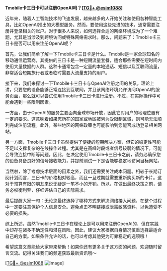 **Tmobile卡三日卡可以注册OpenAI吗？[[TG💪+ @esim1088](https://t.me/s/esim1088)]**

近年来，随着人工智能技术的飞速发展，越来越多的人开始关注和使用各种智能工具，比如OpenAI推出的大模型服务。然而，要使用这些先进的技术，通常需要注册并登录相关的账户。对于很多人来说，如何选择合适的网络环境成为了一个难题，尤其是当涉及到跨境访问或特殊网络需求时。那么，问题来了：Tmobile卡三日卡是否可以用来注册OpenAI呢？

首先，让我们简单了解一下Tmobile卡三日卡是什么。Tmobile是一家全球知名的移动通信运营商，其提供的三日卡是一种短期流量套餐，适合那些需要在短时间内使用大量数据的人群。这种卡通常包含一定量的本地通话、短信以及互联网流量，非常适合短期旅行者或者临时需要大流量支持的用户。

接下来，我们来探讨一下Tmobile卡三日卡与OpenAI注册之间的关系。理论上讲，只要您的设备能够正常连接到互联网，并且该网络环境允许访问OpenAI的服务页面，那么就可以尝试使用Tmobile卡三日卡进行注册。不过，在实际操作中可能会遇到一些限制因素。

一方面，由于OpenAI的服务主要面向全球市场开放，因此它对用户的地理位置有一定的要求。这意味着如果您所在的国家或地区被列为受限制区域，则可能无法顺利完成注册流程。此外，某些地区的网络政策也可能影响到您能否成功登录相关网站。

另一方面，Tmobile卡三日卡虽然提供了便捷的短期解决方案，但它的稳定性可能不足以支撑复杂的在线操作过程。尤其是在高峰时段或者信号较弱的情况下，可能会导致连接中断等问题。因此，在决定使用Tmobile卡三日卡之前，请务必确保您的设备具备良好的信号接收能力，并提前测试一下是否能够稳定地访问目标网站。

当然啦，除了考虑技术层面的因素之外，我们还需要关注成本问题。相较于长期订阅计划而言，三日卡的价格相对较高，而且一旦过期就需要重新购买新的卡片。这对于预算有限的朋友来说无疑是一笔不小的开销。所以，在做出最终决策之前，请务必权衡利弊，仔细评估自己的实际需求。

最后提醒大家一句：无论您最终选择了哪种方式来解决网络接入问题，在整个过程中一定要注意保护个人信息安全。避免点击不明链接或泄露敏感资料，以免遭受不必要的损失。

综上所述，虽然Tmobile卡三日卡在理论上是可以用来注册OpenAI的，但在实践中却存在诸多不确定性和潜在风险。因此，建议大家根据自身情况慎重选择最适合自己的方案。如果条件允许的话，也可以考虑其他更为可靠稳定的选项哦！

希望这篇文章能给大家带来帮助！如果你还有更多关于这方面的问题，欢迎随时留言交流。记得关注我们的频道获取最新资讯哦～

[[TG💪+ @esim1088](https://t.me/s/esim1088) ![Image](https://i.postimg.cc/4NQfJmqS/Snipaste-2025-05-13-00-14-12.png)]